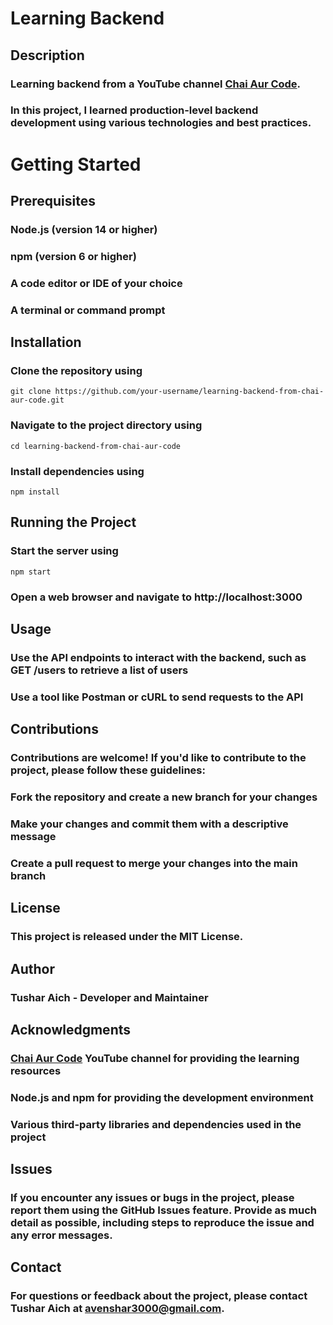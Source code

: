 # __Learning Backend__
## Description
### Learning backend from a YouTube channel [Chai Aur Code](https://www.youtube.com/@chaiaurcode).
### In this project, I learned production-level backend development using various technologies and best practices.
# Getting Started
## Prerequisites
### Node.js (version 14 or higher)
### npm (version 6 or higher)
### A code editor or IDE of your choice
### A terminal or command prompt
## Installation
### Clone the repository using 
```
git clone https://github.com/your-username/learning-backend-from-chai-aur-code.git
```
### Navigate to the project directory using 
```
cd learning-backend-from-chai-aur-code
```
### Install dependencies using
```
npm install
```
## Running the Project
### Start the server using
```
npm start
```
### Open a web browser and navigate to http://localhost:3000
## Usage
### Use the API endpoints to interact with the backend, such as GET /users to retrieve a list of users
### Use a tool like Postman or cURL to send requests to the API
## Contributions
### Contributions are welcome! If you'd like to contribute to the project, please follow these guidelines:

### Fork the repository and create a new branch for your changes
### Make your changes and commit them with a descriptive message
### Create a pull request to merge your changes into the main branch
## License
### This project is released under the MIT License.

## Author
### __Tushar Aich__ - Developer and Maintainer
## Acknowledgments
### [Chai Aur Code](https://www.youtube.com/@chaiaurcode) YouTube channel for providing the learning resources
### Node.js and npm for providing the development environment
### Various third-party libraries and dependencies used in the project
## Issues
### If you encounter any issues or bugs in the project, please report them using the GitHub Issues feature. Provide as much detail as possible, including steps to reproduce the issue and any error messages.
## Contact
### For questions or feedback about the project, please contact __Tushar Aich__ at avenshar3000@gmail.com.